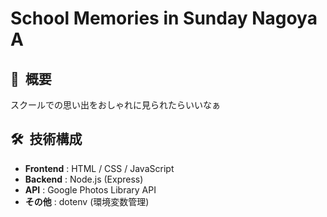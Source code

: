 # School Memories in Sunday Nagoya A
## 📸&nbsp;&nbsp;概要
スクールでの思い出をおしゃれに見られたらいいなぁ
## 🛠️&nbsp;&nbsp;技術構成
- **Frontend** : HTML / CSS / JavaScript
- **Backend** : Node.js (Express)
- **API** : Google Photos Library API
- **その他** : dotenv (環境変数管理)
